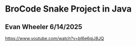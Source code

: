 # BroCode Snake Project in Java
## Evan Wheeler 6/14/2025
https://www.youtube.com/watch?v=bI6e6qjJ8JQ
